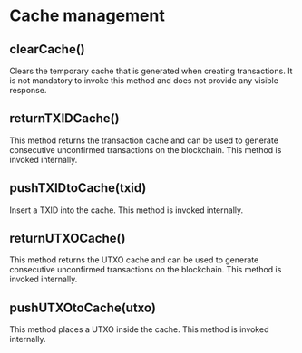 # Cache management

## clearCache()

Clears the temporary cache that is generated when creating transactions. It is not mandatory to invoke this method and does not provide any visible response.

## returnTXIDCache()

This method returns the transaction cache and can be used to generate consecutive unconfirmed transactions on the blockchain. This method is invoked internally.

## pushTXIDtoCache(txid)

Insert a TXID into the cache. This method is invoked internally.

## returnUTXOCache()

This method returns the UTXO cache and can be used to generate consecutive unconfirmed transactions on the blockchain. This method is invoked internally.

## pushUTXOtoCache(utxo)

This method places a UTXO inside the cache. This method is invoked internally.
<!--stackedit_data:
eyJoaXN0b3J5IjpbMTMzODg5MDk0M119
-->